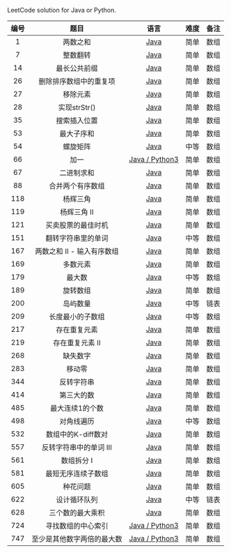LeetCode solution for Java or Python.

| 编号 |     题目     |                             语言                             | 难度 | 备注 |
| :--: | :----------: | :----------------------------------------------------------: | :--: | :--: |
| 1  | 两数之和 | [Java](https://github.com/jluncc/leetcode-solution/blob/master/数组/1-两数之和.md) | 简单 | 数组 |
| 7  | 整数翻转 | [Java](https://github.com/jluncc/leetcode-solution/blob/master/数组/7-整数翻转.md) | 简单 | 数组 |
| 14  | 最长公共前缀 | [Java](https://github.com/jluncc/leetcode-solution/blob/master/数组/14-最长公共前缀.md) | 简单 | 数组 |
| 26  | 删除排序数组中的重复项 | [Java](https://github.com/jluncc/leetcode-solution/blob/master/数组/26-删除排序数组中的重复项.md) | 简单 | 数组 |
| 27  | 移除元素 | [Java](https://github.com/jluncc/leetcode-solution/blob/master/数组/27-移除元素.md) | 简单 | 数组 |
| 28  | 实现strStr() | [Java](https://github.com/jluncc/leetcode-solution/blob/master/数组/28-实现strStr.md) | 简单 | 数组 |
| 35  | 搜索插入位置 | [Java](https://github.com/jluncc/leetcode-solution/blob/master/数组/35-搜索插入位置.md) | 简单 | 数组 |
| 53  | 最大子序和 | [Java](https://github.com/jluncc/leetcode-solution/blob/master/数组/53-最大子序和.md) | 简单 | 数组 |
| 54  | 螺旋矩阵 | [Java](https://github.com/jluncc/leetcode-solution/blob/master/数组/54-螺旋矩阵.md) | 中等 | 数组 |
| 66  | 加一 | [Java / Python3](https://github.com/jluncc/leetcode-solution/blob/master/数组/66-加一.md) | 简单 | 数组 |
| 67  | 二进制求和 | [Java](https://github.com/jluncc/leetcode-solution/blob/master/数组/67-二进制求和.md) | 简单 | 数组 |
| 88  | 合并两个有序数组 | [Java](https://github.com/jluncc/leetcode-solution/blob/master/数组/88-合并两个有序数组.md) | 简单 | 数组 |
| 118  | 杨辉三角 | [Java](https://github.com/jluncc/leetcode-solution/blob/master/数组/118-杨辉三角.md) | 简单 | 数组 |
| 119  | 杨辉三角 II | [Java](https://github.com/jluncc/leetcode-solution/blob/master/数组/119-杨辉三角II.md) | 简单 | 数组 |
| 121  | 买卖股票的最佳时机 | [Java](https://github.com/jluncc/leetcode-solution/blob/master/数组/121-买卖股票的最佳时机.md) | 简单 | 数组 |
| 151  | 翻转字符串里的单词 | [Java](https://github.com/jluncc/leetcode-solution/blob/master/数组/151-翻转字符串里的单词.md) | 中等 | 数组 |
| 167  | 两数之和 II - 输入有序数组 | [Java](https://github.com/jluncc/leetcode-solution/blob/master/数组/167-两数之和II-输入有序数组.md) | 简单 | 数组 |
| 169  | 多数元素 | [Java](https://github.com/jluncc/leetcode-solution/blob/master/数组/169-多数元素.md) | 简单 | 数组 |
| 179  | 最大数 | [Java](https://github.com/jluncc/leetcode-solution/blob/master/数组/179-最大数.md) | 中等 | 数组 |
| 189  | 旋转数组 | [Java](https://github.com/jluncc/leetcode-solution/blob/master/数组/189-旋转数组.md) | 简单 | 数组 |
| 200  |   岛屿数量   | [Java](https://github.com/jluncc/leetcode-solution/blob/master/队列/200-岛屿数量.md) | 中等 | 链表 |
| 209  |   长度最小的子数组   | [Java](https://github.com/jluncc/leetcode-solution/blob/master/数组/209-长度最小的子数组.md) | 中等 | 数组 |
| 217  |   存在重复元素   | [Java](https://github.com/jluncc/leetcode-solution/blob/master/数组/217-存在重复元素.md) | 简单 | 数组 |
| 219  |   存在重复元素 II   | [Java](https://github.com/jluncc/leetcode-solution/blob/master/数组/219-存在重复元素II.md) | 简单 | 数组 |
| 268  |    缺失数字   | [Java](https://github.com/jluncc/leetcode-solution/blob/master/数组/268-缺失数字.md) | 简单 | 数组 |
| 283  |   移动零   | [Java](https://github.com/jluncc/leetcode-solution/blob/master/数组/283-移动零.md) | 简单 | 数组 |
| 344  |   反转字符串   | [Java](https://github.com/jluncc/leetcode-solution/blob/master/数组/344-反转字符串.md) | 简单 | 数组 |
| 414  |   第三大的数   | [Java](https://github.com/jluncc/leetcode-solution/blob/master/数组/414-第三大的数.md) | 简单 | 数组 |
| 485  |   最大连续1的个数   | [Java](https://github.com/jluncc/leetcode-solution/blob/master/数组/485-最大连续1的个数.md) | 简单 | 数组 |
| 498  |   对角线遍历   | [Java](https://github.com/jluncc/leetcode-solution/blob/master/数组/498-对角线遍历.md) | 中等 | 数组 |
| 532  |   数组中的K-diff数对   | [Java](https://github.com/jluncc/leetcode-solution/blob/master/数组/532-数组中的K-diff数对.md) | 简单 | 数组 |
| 557  |   反转字符串中的单词 III   | [Java](https://github.com/jluncc/leetcode-solution/blob/master/数组/557-反转字符串中的单词III.md) | 简单 | 数组 |
| 561  |   数组拆分 I   | [Java](https://github.com/jluncc/leetcode-solution/blob/master/数组/561-数组拆分I.md) | 简单 | 数组 |
| 581  |   最短无序连续子数组   | [Java](https://github.com/jluncc/leetcode-solution/blob/master/数组/581-最短无序连续子数组.md) | 简单 | 数组 |
| 605  |   种花问题   | [Java](https://github.com/jluncc/leetcode-solution/blob/master/数组/605-种花问题.md) | 简单 | 数组 |
| 622  | 设计循环队列 | [Java](https://github.com/jluncc/leetcode-solution/blob/master/队列/622-设计循环队列.md) | 中等 | 链表 |
| 628  | 三个数的最大乘积 | [Java](https://github.com/jluncc/leetcode-solution/blob/master/队列/628-三个数的最大乘积.md) | 简单 | 数组 |
| 724  | 寻找数组的中心索引 | [Java / Python3](https://github.com/jluncc/leetcode-solution/blob/master/数组/724-寻找数组的中心索引.md) | 简单 | 数组 |
| 747  | 至少是其他数字两倍的最大数 | [Java / Python3](https://github.com/jluncc/leetcode-solution/blob/master/数组/747-至少是其他数字两倍的最大数.md) | 简单 | 数组 |

